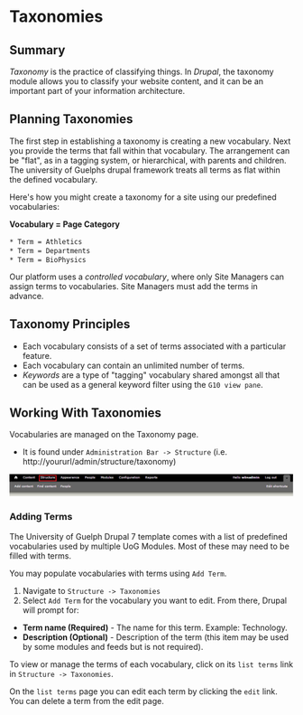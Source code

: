 # Taxonomies
## Summary
*Taxonomy* is the practice of classifying things. In *Drupal*, the taxonomy module allows you to classify your website content, and it can be an important part of your information architecture.

## Planning Taxonomies
The first step in establishing a taxonomy is creating a new vocabulary. Next you provide the terms that fall within that vocabulary. The arrangement can be "flat", as in a tagging system, or hierarchical, with parents and children. The university of Guelphs drupal framework treats all terms as flat within the defined vocabulary.

Here's how you might create a taxonomy for a site using our predefined vocabularies:

**Vocabulary = Page Category**

    * Term = Athletics
    * Term = Departments
    * Term = BioPhysics

Our platform uses a *controlled vocabulary*, where only Site Managers can assign terms to vocabularies. Site Managers must add the terms in advance.

## Taxonomy Principles
* Each vocabulary consists of a set of terms associated with a particular feature.
* Each vocabulary can contain an unlimited number of terms.
* *Keywords* are a type of "tagging" vocabulary shared amongst all that can be used as a general keyword filter using the `G10 view pane`.

## Working With Taxonomies
Vocabularies are managed on the Taxonomy page.
* It is found under `Administration Bar -> Structure` (i.e. http://yoururl/admin/structure/taxonomy)

![Administration Menu Bar with Structure selected.](images/ambs.png)

### Adding Terms
The University of Guelph Drupal 7 template comes with a list of predefined vocabularies used by multiple UoG Modules. Most of these may need to be filled with terms.

You may populate vocabularies with terms using `Add Term`. 
1. Navigate to `Structure -> Taxonomies` 
2. Select `Add Term` for the vocabulary you want to edit. From there, Drupal will prompt for:

* **Term name (Required)** - The name for this term. Example: Technology.
* **Description (Optional)** - Description of the term (this item may be used by some modules and feeds but is not required).


To view or manage the terms of each vocabulary, click on its `list terms` link in `Structure -> Taxonomies`.

On the `list terms` page you can edit each term by clicking the `edit` link. You can delete a term from the edit page.
